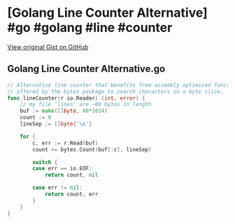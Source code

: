 # [Golang Line Counter Alternative] #go #golang #line #counter

[View original Gist on GitHub](https://gist.github.com/Integralist/4396c5b9d3466800da85405c4b57866a)

## Golang Line Counter Alternative.go

```go
// Alternative line counter that benefits from assembly optimized functions
// offered by the bytes package to search characters in a byte slice.
func lineCounter(r io.Reader) (int, error) {
	// my file 'lines' are ~80 bytes in length
	buf := make([]byte, 80*1024)
	count := 0
	lineSep := []byte{'\n'}

	for {
		c, err := r.Read(buf)
		count += bytes.Count(buf[:c], lineSep)

		switch {
		case err == io.EOF:
			return count, nil

		case err != nil:
			return count, err
		}
	}
}

```

